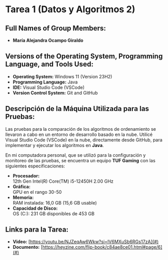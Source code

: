 
# Tarea 1 (Datos y Algoritmos 2)

## Full Names of Group Members:

- **María Alejandra Ocampo Giraldo**

## Versions of the Operating System, Programming Language, and Tools Used:

- **Operating System:** Windows 11 (Version 23H2)
- **Programming Language:** Java
- **IDE:** Visual Studio Code (VSCode)
- **Version Control System:** Git and GitHub

## Descripción de la Máquina Utilizada para las Pruebas:

Las pruebas para la comparación de los algoritmos de ordenamiento se llevaron a cabo en un entorno de desarrollo basado en la nube. Utilicé Visual Studio Code (VSCode) en la nube, directamente desde GitHub, para implementar y ejecutar los algoritmos en **Java**.

En mi computadora personal, que se utilizó para la configuración y monitoreo de las pruebas, se encuentra un equipo **TUF Gaming** con las siguientes especificaciones:

- **Procesador:**  
  12th Gen Intel(R) Core(TM) i5-12450H 2.00 GHz
- **Gráfica:**  
  GPU en el rango 30-50
- **Memoria:**  
  RAM instalada: 16,0 GB (15,6 GB usable)
- **Capacidad de Disco:**  
  OS (C:): 231 GB disponibles de 453 GB

## Links para la Tarea:

- **Video:** [https://youtu.be/NJZeqAw6Wkw?si=lV6MXuSb6RGs17zA](#)
- **Documento:** [https://heyzine.com/flip-book/c84ae8ce01.html#page/6](#)

